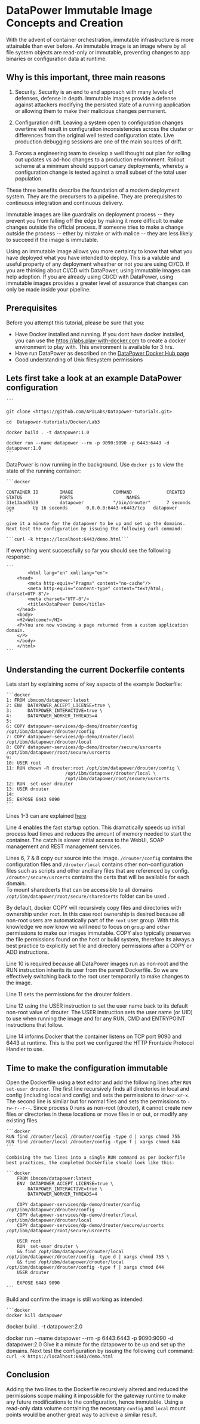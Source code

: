 # DataPower Immutable Image Concepts and Creation

With the advent of container orchestration, immutable infrastructure is more attainable than ever before. An immutable image is an image where by all file system objects are read-only or immutable, preventing changes to app binaries or configuration data at runtime.

## Why is this important, three main reasons

1) Security. Security is an end to end approach with many levels of defenses, defense in depth. Immutable images provide a defense against attackers modifying the persisted state of a running application or allowing them to make their malicious changes permanent.

2) Configuration drift. Leaving a system open to configuration changes overtime will result in configuration inconsistencies across the cluster or differences from the original well tested configuration state. Live production debugging sessions are one of the main sources of drift.

3) Forces a engineering team to develop a well thought out plan for rolling out updates vs ad-hoc changes to a production environment. Rollout scheme at a minimum should support canary deployments, whereby a configuration change is tested against a small subset of the total user population.

These three benefits describe the foundation of a modern deployment system. They are the precursers to a pipeline. They are prerequisites to continuous integration and continuous delivery.

Immutable images are like guardrails on deployment process -- they prevent you from falling off the edge by making it more difficult to make changes outside the official process. If someone tries to make a change outside the process -- ether by mistake or with malice -- they are less likely to succeed if the image is immutable.

Using an immutable image allows you more certainty to know that what you have deployed what you have intended to deploy. This is a valuble and useful property of any deployment wheather or not you are using CI/CD. If you are thinking about CI/CD with DataPower, using immutable images can help adoption. If you are already using CI/CD with DataPower, using immutable images provides a greater level of assurance that changes can only be made inside your pipeline.

## Prerequisites

Before you attempt this tutorial, please be sure that you:

- Have Docker installed and running. If you dont have docker installed, you can use the <https://labs.play-with-docker.com> to create a docker environment to play with. This environment is available for 3 hrs.
- Have run DataPower as described on the [DataPower Docker Hub page](https://hub.docker.com/r/ibmcom/datapower/)
- Good understanding of Unix filesystem permissions

## Lets first take a look at an example DataPower configuration

    ```

    git clone <https://github.com/APILabs/Datapower-tutorials.git>

    cd  Datapower-tutorials/Docker/Lab3

    docker build . -t datapower:1.0

    docker run --name datapower --rm -p 9090:9090 -p 6443:6443 -d datapower:1.0
    ```

DataPower is now running in the background. Use `docker ps` to view the state of the running container:

    ```docker

    CONTAINER ID        IMAGE               COMMAND             CREATED             STATUS              PORTS                    NAMES
    31e13aad5539        datapower           "/bin/drouter"      7 seconds ago       Up 16 seconds       0.0.0.0:6443->6443/tcp   datapower
    ```

    give it a minute for the datapower to be up and set up the domains. Next test the configuration by issuing the following curl command:

    ```curl -k https://localhost:6443/demo.html```

If everything went successfully so far you should see the following response:

    ```
            <html lang="en" xml:lang="en">
        <head>
            <meta http-equiv="Pragma" content="no-cache"/>
            <meta http-equiv="content-type" content="text/html; charset=UTF-8"/>
            <meta charset="UTF-8"/>
            <title>DataPower Demo</title>
        </head>
        <body>
        <H2>Welcome!</H2>
        <P>You are now viewing a page returned from a custom application domain.
        </P>
        </body>
        </html>
    ```

## Understanding the current Dockerfile contents

Lets start by explaining some of key aspects of the example Dockerfile:

    ```docker
    1: FROM ibmcom/datapower:latest
    2: ENV  DATAPOWER_ACCEPT_LICENSE=true \
    3:      DATAPOWER_INTERACTIVE=true \
    4:      DATAPOWER_WORKER_THREADS=4
    5:
    6: COPY datapower-services/dp-demo/drouter/config /opt/ibm/datapower/drouter/config
    7: COPY datapower-services/dp-demo/drouter/local /opt/ibm/datapower/drouter/local
    8: COPY datapower-services/dp-demo/drouter/secure/usrcerts /opt/ibm/datapower/root/secure/usrcerts
    9:
    10: USER root
    11: RUN chown -R drouter:root /opt/ibm/datapower/drouter/config \
                          /opt/ibm/datapower/drouter/local \
                          /opt/ibm/datapower/root/secure/usrcerts
    12: RUN  set-user drouter
    13: USER drouter
    14:
    15: EXPOSE 6443 9090
    ```

Lines 1-3 can are explained [here](https://www.ibm.com/support/knowledgecenter/en/SS9H2Y_7.6.0/com.ibm.dp.doc/virtual_fordocker.html)

Line 4 enables the fast startup option. This dramatically speeds up initial process load times and reduces the amount of memory needed to start the container. The catch is slower initial access to the WebUI, SOAP management and REST management services.

Lines 6, 7 & 8 copy our source into the image. `/drouter/config` contains the configuration files and `/drouter/local` contains other non-configuration files such as scripts and other ancillary files that are referenced by config. `/drouter/secure/usrcerts` contains the certs that will be available for each domain.  
To mount sharedcerts that can be accessible to all domains `/opt/ibm/datapower/root/secure/sharedcerts` folder can be used .

By default, docker COPY will recursively copy files and directories with ownership under `root`. In this case root ownership is desired because all non-root users are automatically part of the `root` user group. With this knowledge we now know we will need to focus on `group` and `other` permissions to make our images immutable. COPY also typically preserves the file permissions found on the host or build system, therefore its always a best practice to explicitly set file and directory permissions after a COPY or ADD instructions.

Line 10 is required because all DataPower images run as non-root and the RUN instruction inherits its user from the parent Dockerfile. So we are effectively switching back to the root user temporarily to make changes to the image.

Line 11 sets the permissions for the drouter folders.

Line 12 using the USER instruction to set the user name back to its default non-root value of drouter. The USER instruction sets the user name (or UID) to use when running the image and for any RUN, CMD and ENTRYPOINT instructions that follow.

Line 14 informs Docker that the container listens on TCP port 9090 and 6443 at runtime. This is the port we configured the HTTP Frontside Protocol Handler to use.

## Time to make the configuration immutable

Open the Dockerfile using a text editor and add the following lines after `RUN set-user drouter`. The first line recursively finds all directories in local and config (including local and config) and sets the permissions to `drwxr-xr-x`. The second line is similar but for normal files and sets the permissions to `-rw-r--r--`. Since process 0 runs as non-root (drouter), it cannot create new files or directories in these locations or move files in or out, or modify any existing files.

    ```docker
    RUN find /drouter/local /drouter/config -type d | xargs chmod 755
    RUN find /drouter/local /drouter/config -type f | xargs chmod 644
    ```

    Combining the two lines into a single RUN command as per Dockerfile best practices, the completed Dockerfile should look like this:

    ```docker
        FROM ibmcom/datapower:latest
        ENV  DATAPOWER_ACCEPT_LICENSE=true \
            DATAPOWER_INTERACTIVE=true \
            DATAPOWER_WORKER_THREADS=4

        COPY datapower-services/dp-demo/drouter/config /opt/ibm/datapower/drouter/config
        COPY datapower-services/dp-demo/drouter/local /opt/ibm/datapower/drouter/local
        COPY datapower-services/dp-demo/drouter/secure/usrcerts /opt/ibm/datapower/root/secure/usrcerts

        USER root
        RUN  set-user drouter \
        && find /opt/ibm/datapower/drouter/local /opt/ibm/datapower/drouter/config -type d | xargs chmod 755 \
        && find /opt/ibm/datapower/drouter/local /opt/ibm/datapower/drouter/config -type f | xargs chmod 644
        USER drouter

        EXPOSE 6443 9090
    ```

Build and confirm the image is still working as intended:

    ```docker
    docker kill datapower

docker build . -t datapower:2.0

docker run --name datapower --rm -p 6443:6443 -p 9090:9090  -d datapower:2.0
Give it a minute for the datapower to be up and set up the domains. Next test the configuration by issuing the following curl command:
    ```curl -k https://localhost:6443/demo.html```

## Conclusion

Adding the two lines to the Dockerfile recursively altered and reduced the permissions scope making it impossible for the gateway runtime to make any future modifications to the configuration, hence immutable. Using a read-only data volume containing the necessary `config` and `local` mount points would be another great way to achieve a similar result.
